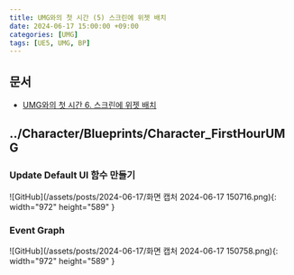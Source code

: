 ```yaml
---
title: UMG와의 첫 시간 (5) 스크린에 위젯 배치
date: 2024-06-17 15:00:00 +09:00
categories: [UMG]
tags: [UE5, UMG, BP]
---
```


## 문서

- [UMG와의 첫 시간 6. 스크린에 위젯 배치](https://dev.epicgames.com/community/learning/courses/Q7l/unreal-engine-umg/186o/unreal-engine-5b1720)

## ../Character/Blueprints/Character_FirstHourUMG

### Update Default UI 함수 만들기

![GitHub](/assets/posts/2024-06-17/화면 캡처 2024-06-17 150716.png){: width="972" height="589" }

### Event Graph

![GitHub](/assets/posts/2024-06-17/화면 캡처 2024-06-17 150758.png){: width="972" height="589" }

